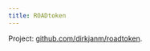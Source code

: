 ```yaml
---
title: ROADtoken
---
```


Project: [github.com/dirkjanm/roadtoken](https://github.com/dirkjanm/roadtoken).
